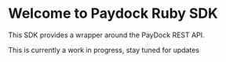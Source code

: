 # Welcome to Paydock Ruby SDK

This SDK provides a wrapper around the PayDock REST API.

This is currently a work in progress, stay tuned for updates
